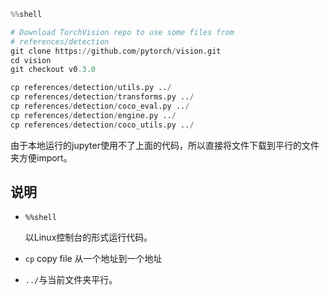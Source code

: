 ```python
%%shell

# Download TorchVision repo to use some files from
# references/detection
git clone https://github.com/pytorch/vision.git
cd vision
git checkout v0.3.0

cp references/detection/utils.py ../
cp references/detection/transforms.py ../
cp references/detection/coco_eval.py ../
cp references/detection/engine.py ../
cp references/detection/coco_utils.py ../
```

由于本地运行的jupyter使用不了上面的代码，所以直接将文件下载到平行的文件夹方便import。

## 说明

- `%%shell`

  以Linux控制台的形式运行代码。

- `cp` copy file 从一个地址到一个地址

- `../`与当前文件夹平行。